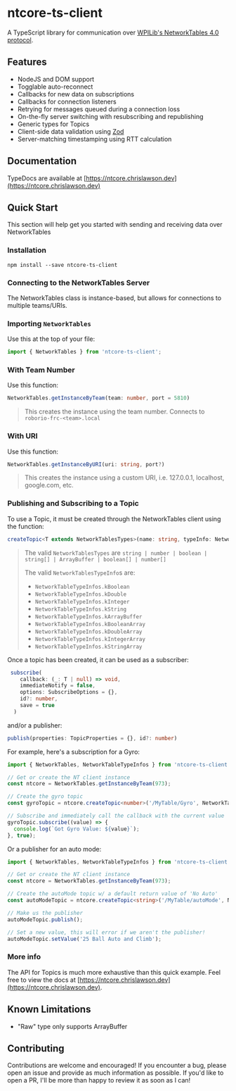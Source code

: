 # ntcore-ts-client

A TypeScript library for communication over [WPILib's NetworkTables 4.0 protocol](https://github.com/wpilibsuite/allwpilib/blob/main/ntcore/doc/networktables4.adoc).

## Features

- NodeJS and DOM support
- Togglable auto-reconnect
- Callbacks for new data on subscriptions
- Callbacks for connection listeners
- Retrying for messages queued during a connection loss
- On-the-fly server switching with resubscribing and republishing
- Generic types for Topics
- Client-side data validation using [Zod](https://github.com/colinhacks/zod)
- Server-matching timestamping using RTT calculation

## Documentation

TypeDocs are available at [https://ntcore.chrislawson.dev](https://ntcore.chrislawson.dev)

## Quick Start

This section will help get you started with sending and receiving data over NetworkTables

### Installation

`npm install --save ntcore-ts-client`

### Connecting to the NetworkTables Server

The NetworkTables class is instance-based, but allows for connections to multiple teams/URIs.

### Importing `NetworkTables`

Use this at the top of your file:

```typescript
import { NetworkTables } from 'ntcore-ts-client';
```

### With Team Number

Use this function:

```typescript
NetworkTables.getInstanceByTeam(team: number, port = 5810)
```

> This creates the instance using the team number. Connects to `roborio-frc-<team>.local`

### With URI

Use this function:

```typescript
NetworkTables.getInstanceByURI(uri: string, port?)
```

> This creates the instance using a custom URI, i.e. 127.0.0.1, localhost, google.com, etc.

### Publishing and Subscribing to a Topic

To use a Topic, it must be created through the NetworkTables client using the function:

```typescript
createTopic<T extends NetworkTablesTypes>(name: string, typeInfo: NetworkTablesTypeInfo, defaultValue?: T)
```

> The valid `NetworkTablesTypes` are `string | number | boolean | string[] | ArrayBuffer | boolean[] | number[]`
>
> The valid `NetworkTablesTypeInfo`s are:
>
> - `NetworkTableTypeInfos.kBoolean`
> - `NetworkTableTypeInfos.kDouble`
> - `NetworkTableTypeInfos.kInteger`
> - `NetworkTableTypeInfos.kString`
> - `NetworkTableTypeInfos.kArrayBuffer`
> - `NetworkTableTypeInfos.kBooleanArray`
> - `NetworkTableTypeInfos.kDoubleArray`
> - `NetworkTableTypeInfos.kIntegerArray`
> - `NetworkTableTypeInfos.kStringArray`

Once a topic has been created, it can be used as a subscriber:

```typescript
 subscribe(
    callback: (_: T | null) => void,
    immediateNotify = false,
    options: SubscribeOptions = {},
    id?: number,
    save = true
  )
```

and/or a publisher:

```typescript
publish(properties: TopicProperties = {}, id?: number)
```

For example, here's a subscription for a Gyro:

```typescript
import { NetworkTables, NetworkTableTypeInfos } from 'ntcore-ts-client';

// Get or create the NT client instance
const ntcore = NetworkTables.getInstanceByTeam(973);

// Create the gyro topic
const gyroTopic = ntcore.createTopic<number>('/MyTable/Gyro', NetworkTableTypeInfos.kDouble);

// Subscribe and immediately call the callback with the current value
gyroTopic.subscribe((value) => {
  console.log(`Got Gyro Value: ${value}`);
}, true);
```

Or a publisher for an auto mode:

```typescript
import { NetworkTables, NetworkTableTypeInfos } from 'ntcore-ts-client';

// Get or create the NT client instance
const ntcore = NetworkTables.getInstanceByTeam(973);

// Create the autoMode topic w/ a default return value of 'No Auto'
const autoModeTopic = ntcore.createTopic<string>('/MyTable/autoMode', NetworkTableTypeInfos.kString, 'No Auto');

// Make us the publisher
autoModeTopic.publish();

// Set a new value, this will error if we aren't the publisher!
autoModeTopic.setValue('25 Ball Auto and Climb');
```

### More info

The API for Topics is much more exhaustive than this quick example. Feel free to view the docs at [https://ntcore.chrislawson.dev](https://ntcore.chrislawson.dev).

## Known Limitations

- "Raw" type only supports ArrayBuffer

## Contributing

Contributions are welcome and encouraged! If you encounter a bug, please open an issue and provide as much information as possible. If you'd like to open a PR, I'll be more than happy to review it as soon as I can!
